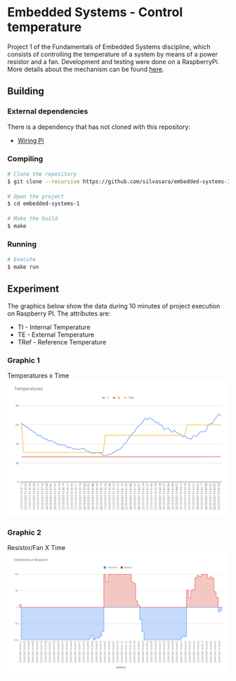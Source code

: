 # Embedded Systems - Control temperature

Project 1 of the Fundamentals of Embedded Systems discipline, which consists of controlling the temperature of a system by means of a power resistor and a fan. Development and testing were done on a RaspberryPi. More details about the mechanism can be found [here](https://gitlab.com/fse_fga/projetos_2020_2/projeto-1-2020.2).

## Building

### External dependencies

There is a dependency that has not cloned with this repository:
* [Wiring Pi](http://wiringpi.com/download-and-install/)

### Compiling

```bash
# Clone the repository
$ git clone --recursive https://github.com/silvasara/embedded-systems-1.git

# Open the project
$ cd embedded-systems-1

# Make the build
$ make
```

### Running

```bash
# Execute
$ make run
```

## Experiment

The graphics below show the data during 10 minutes of project execution on Raspberry PI. The attributes are:
* TI - Internal Temperature
* TE - External Temperature
* TRef - Reference Temperature

### Graphic 1

Temperatures x Time
![graph1](./graphics/temperatures.png)

### Graphic 2

Resistor/Fan X Time
![graph2](./graphics/fan_resistor.png)
